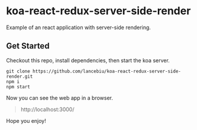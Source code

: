 # koa-react-redux-server-side-render

Example of an react application with server-side rendering.

## Get Started

Checkout this repo, install dependencies, then start the koa server.

```
git clone https://github.com/lancebiu/koa-react-redux-server-side-render.git
npm i
npm start
```

Now you can see the web app in a browser.

> http://localhost:3000/

Hope you enjoy!